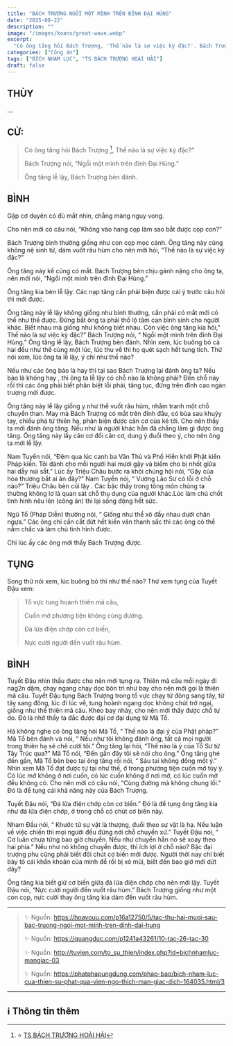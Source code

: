 ```yaml
---
title: "BÁCH TRƯỢNG NGỒI MỘT MÌNH TRÊN ĐỈNH ĐẠI HÙNG"
date: "2025-08-22"
description: ""
image: "/images/koans/great-wave.webp"
excerpt: 
  "Có ông tăng hỏi Bách Trượng, 'Thế nào là sự việc kỳ đặc?'. Bách Trượng nói, 'Ngồi một mình trên đỉnh Đại Hùng'"
categories: ["Công án"]
tags: ["BÍCH NHAM LỤC", "TS BÁCH TRƯỢNG HOÀI HẢI"]
draft: false
---
```


## THÙY

...

## CỬ:

> Có ông tăng hỏi Bách Trượng [^1], Thế nào là sự việc kỳ đặc?”
> 
> Bách Trượng nói, “Ngồi một mình trên đỉnh Đại Hùng.” 
> 
> Ông tăng lễ lậy, Bách Trượng bèn đánh.

## BÌNH
Gặp cơ duyên có đủ mắt nhìn, chẳng màng nguy vong. 

Cho nên mới có câu nói, “Không vào hang cọp làm sao bắt được cọp con?” 

Bách Trượng bình thường giống như con cọp mọc cánh. Ông tăng này cũng không nệ sinh tử, dám vuốt râu hùm cho nên mới hỏi, “Thế nào là sự việc kỳ đặc?” 

Ông tăng này kể cũng có mắt. Bách Trượng bèn chịu gánh nặng cho ông ta, nên mới nói, “Ngồi một mình trên đỉnh Đại Hùng.” 

Ông tăng kia bèn lễ lậy. Các nạp tăng cần phải biện được cái ý trước câu hỏi thì mới được.

Ông tăng này lễ lậy không giồng như bình thường, cần phải có mắt mới có thể như thế được. Đừng bắt ông ta phải thố lộ tâm can bình sinh cho người khác. Biết nhau mà giống như không biết nhau. Còn việc ông tăng kia hỏi,” Thế nào là sự việc kỳ đặc?” Bách Trượng nói, “ Ngồi một mình trên đỉnh Đại Hùng.” Ông tăng lễ lậy, Bách Trượng bèn đánh. Nhìn xem, lúc buông bỏ cả hai đều như thế cùng một lúc, lúc thu về thì họ quét sạch hết tung tích. Thử nói xem, lúc ông ta lễ lậy, ý chỉ như thế nào?

Nếu như các ông bảo là hay thì tại sao Bách Trượng lại đánh ông ta? Nếu bảo là không hay , thì ông ta lễ lậy có chỗ nào là không phải? Đến chỗ này rồi thì các ông phải biết phân biệt lỗi phải, tăng tục, đứng trên đỉnh cao ngàn trượng mới được.

Ông tăng này lễ lậy giống y như thể vuốt râu hùm, nhằm tranh một chỗ chuyển than. May mà Bách Trượng có mắt trên đỉnh đầu, có bùa sau khuỷy tay, chiếu phá tứ thiên hạ, phân biện được căn cơ của kẻ tới. Cho nên thầy ta mới đánh ông tăng. Nếu như là người khác hẳn đã chẳng làm gì được ông tăng. Ông tăng này lấy căn cơ đối căn cơ, dung ý đuổi theo ý, cho nên ông ta mới lễ lậy.

Nam Tuyền nói, “Đêm qua lúc canh ba Văn Thù và Phổ Hiền khởi Phật kiến Pháp kiến. Tôi đánh cho mỗi người hai mươi gậy và biếm cho bị nhốt giữa hai dẫy núi sắt.” Lúc ấy Triệu Châu bước ra khỏi chúng hội nói, “Gậy của hòa thượng bắt ai ăn đây?” Nam Tuyền nói, “ Vương Lão Sư có lỗi ở chỗ nào?” Triệu Châu bèn cúi lậy . Các bậc thầy trong tông môn chúng ta thường không lơ là quan sát chỗ thụ dụng của người khác.Lúc làm chủ chốt tình hình nêu lên (công án) thì lại sống động hết sức.

Ngũ Tổ (Pháp Diễn) thường nói, “ Giống như thể xô đẩy nhau dưới chân ngựa.” Các ông chỉ cần cắt đứt hết kiến văn thanh sắc thì các ông có thể nắm chắc và làm chủ tình hình được. 

Chỉ lúc ấy các ông mới thấy Bách Trượng được.

## TỤNG

Song thử nói xem, lúc buông bỏ thì như thế nào? Thử xem tụng của Tuyết Đậu xem:

> Tổ vực tung hoành thiên mã câu,
>
> Cuốn mở phương tiện không cùng đường.
>
> Đá lửa điện chớp còn cơ biến,
>
> Nực cười người đến vuốt râu hùm.

## BÌNH

Tuyết Đậu nhìn thấu được cho nên mới tụng ra. Thiên mã câu mỗi ngày đi nag2n dặm, chạy ngang chạy dọc bôn trì như bay cho nên mới gọi là thiên mã câu. Tuyết Đậu tụng Bách Trượng trong tổ vực chạy từ đông sang tây, từ tây sang đông, lúc đi lúc về, tung hoành ngang dọc không chút trở ngại, giống như thể thiên mã câu. Khéo bay nhảy, cho nên mới thấy được chỗ tự do. Đó là nhờ thầy ta đắc được đại cơ đại dụng từ Mã Tổ.

Há không nghe có ông tăng hỏi Mã Tổ, “ Thế nào là đại ý của Phật pháp?” Mã Tổ bèn đánh và nói, “ Nếu như tôi không đánh ông, tất cả mọi người trong thiên hạ sẽ chê cười tôi.” Ông tăng lại hỏi, “Thế nào là ý của Tổ Sư từ Tây Trúc qua?” Mã Tổ nói, “Đến gần đây tôi sẽ nói cho ông.” Ông tăng ghé đến gần, Mã Tổ bèn bẹo tai ông tăng rồi nói, “ Sáu tai không đồng một ý.” Nhìn xem Mã Tổ đạt được tự tại như thế, ở trong phương tiện cuốn mở tùy ý. Có lúc mở không ở nơi cuốn, có lúc cuốn không ở nơi mở, có lúc cuốn mở đều không có. Cho nên mới có câu nói, “Cùng đường mà không chung lối.” Đó là để tụng cái khả năng này của Bách Trượng.

Tuyết Đậu nói, “Đá lửa điện chớp còn cơ biến.” Đó là để tụng ông tăng kia như đá lửa điện chớp, ở trong chỗ có chút cơ biến này. 

Nham Đầu nói, “ Khước từ sự vật là thượng, đuổi theo sự vật là hạ. Nếu luận về việc chiến thì mọi người đều đứng nơi chỗ chuyển xứ.” Tuyết Đậu nói, “ Cơ luân chưa từng bao giờ chuyển. Nếu như chuyển hẳn nó sẽ xoay theo hai phía.” Nếu như nó không chuyển được, thì ích lợi ở chỗ nào? Bậc đại trượng phu cũng phải biết đôi chút cơ biến mới được. Người thời nay chỉ biết bày tỏ cái khẩn khoản của mình để rồi bị xỏ mũi, biết đến bao giờ mới dứt dây?

Ông tăng kia biết giữ cơ biến giữa đá lửa điện chớp cho nên mới lậy. Tuyết Đậu nói, “Nực cười người đến vuốt râu hùm.” Bách Trượng giống như một con cọp, nực cười thay ông tăng kia dám đến vuốt râu hùm.

***

> ✨ Nguồn:  https://hoavouu.com/p16a12750/5/tac-thu-hai-muoi-sau-bac-truong-ngoi-mot-minh-tren-dinh-dai-hung
>
> ✨ Nguồn:  https://quangduc.com/p1241a43261/10-tac-26-tac-30
>
> ✨ Nguồn:  http://tuvien.com/to_su_thien/index.php?id=bichnhamluc-mangiac-03
>
> ✨ Nguồn:  https://phatphapungdung.com/phap-bao/bich-nham-luc-cua-thien-su-phat-qua-vien-ngo-thich-man-giac-dich-164035.html/3

***

## ℹ️ Thông tin thêm

[^1]: ⭐️ <a href="https://blog.phapthihoi.org/gt-member/ts-bach-truong-hoai-hai/" target="_blank">TS BÁCH TRƯỢNG HOÀI HẢI</a>


